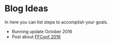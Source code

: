 # Blog Ideas

In here you can list steps to accomplish your goals.

- Running update October 2016
- Post about [FFConf 2016](https://2016.ffconf.org/)
